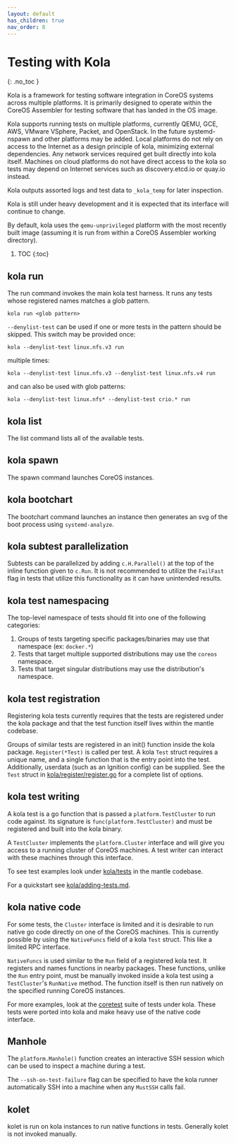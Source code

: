 ```yaml
---
layout: default
has_children: true
nav_order: 8
---
```


# Testing with Kola
{: .no_toc }

Kola is a framework for testing software integration in CoreOS systems
across multiple platforms. It is primarily designed to operate within
the CoreOS Assembler for testing software that has landed in the OS image.

Kola supports running tests on multiple platforms, currently QEMU, GCE,
AWS, VMware VSphere, Packet, and OpenStack. In the future systemd-nspawn and
other platforms may be added.
Local platforms do not rely on access to the Internet as a design
principle of kola, minimizing external dependencies. Any network
services required get built directly into kola itself. Machines on cloud
platforms do not have direct access to the kola so tests may depend on
Internet services such as discovery.etcd.io or quay.io instead.

Kola outputs assorted logs and test data to `_kola_temp` for later
inspection.

Kola is still under heavy development and it is expected that its
interface will continue to change.

By default, kola uses the `qemu-unprivileged` platform with the most recently
built image (assuming it is run from within a CoreOS Assembler working
directory).

1. TOC
{:toc}

## kola run

The run command invokes the main kola test harness. It
runs any tests whose registered names matches a glob pattern.

`kola run <glob pattern>`

`--denylist-test` can be used if one or more tests in the pattern should be skipped.
This switch may be provided once:

`kola --denylist-test linux.nfs.v3 run`

multiple times:

`kola --denylist-test linux.nfs.v3 --denylist-test linux.nfs.v4 run`

and can also be used with glob patterns:

`kola --denylist-test linux.nfs* --denylist-test crio.* run`

## kola list

The list command lists all of the available tests.

## kola spawn

The spawn command launches CoreOS instances.

## kola bootchart

The bootchart command launches an instance then generates an svg of the boot
process using `systemd-analyze`.

## kola subtest parallelization

Subtests can be parallelized by adding `c.H.Parallel()` at the top of the
inline function given to `c.Run`. It is not recommended to utilize the
`FailFast` flag in tests that utilize this functionality as it can have
unintended results.

## kola test namespacing

The top-level namespace of tests should fit into one of the following categories:

1. Groups of tests targeting specific packages/binaries may use that namespace
   (ex: `docker.*`)
2. Tests that target multiple supported distributions may use the `coreos`
   namespace.
3. Tests that target singular distributions may use the distribution's
   namespace.

## kola test registration

Registering kola tests currently requires that the tests are registered
under the kola package and that the test function itself lives within
the mantle codebase.

Groups of similar tests are registered in an init() function inside the kola
package. `Register(*Test)` is called per test. A kola `Test` struct requires a
unique name, and a single function that is the entry point into the test.
Additionally, userdata (such as an Ignition config) can be supplied. See the
`Test` struct in
[kola/register/register.go](https://github.com/coreos/coreos-assembler/blob/main/mantle/kola/register/register.go)
for a complete list of options.

## kola test writing

A kola test is a go function that is passed a `platform.TestCluster` to
run code against.  Its signature is `func(platform.TestCluster)`
and must be registered and built into the kola binary.

A `TestCluster` implements the `platform.Cluster` interface and will give you
access to a running cluster of CoreOS machines. A test writer can interact with
these machines through this interface.

To see test examples look under
[kola/tests](https://github.com/coreos/coreos-assembler/blob/main/mantle/kola/tests)
in the mantle codebase.

For a quickstart see [kola/adding-tests.md](kola/adding-tests.md).

## kola native code

For some tests, the `Cluster` interface is limited and it is desirable to run
native go code directly on one of the CoreOS machines. This is currently
possible by using the `NativeFuncs` field of a kola `Test` struct. This like a
limited RPC interface.

`NativeFuncs` is used similar to the `Run` field of a registered kola test. It
registers and names functions in nearby packages.  These functions, unlike the
`Run` entry point, must be manually invoked inside a kola test using a
`TestCluster`'s `RunNative` method. The function itself is then run natively on
the specified running CoreOS instances.

For more examples, look at the
[coretest](https://github.com/coreos/coreos-assembler/tree/main/mantle/kola/tests/coretest)
suite of tests under kola. These tests were ported into kola and make
heavy use of the native code interface.

## Manhole

The `platform.Manhole()` function creates an interactive SSH session which can
be used to inspect a machine during a test.

The `--ssh-on-test-failure` flag can be specified to have the kola runner
automatically SSH into a machine when any `MustSSH` calls fail.

## kolet

kolet is run on kola instances to run native functions in tests. Generally kolet
is not invoked manually.
